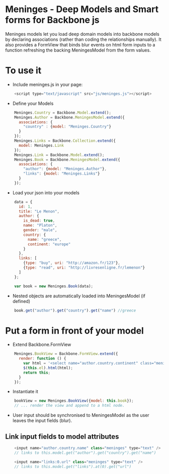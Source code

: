 # Meninges - Deep Models and Smart forms for Backbone js

Meninges models let you load deep domain models into backbone models by declaring associations (rather than coding the relationships manually).
It also provides a FormView that binds blur events on html form inputs to a function refreshing the backing MeningesModel from the form values.

# To use it

* Include meninges.js in your page:

```javascript
    <script type="text/javascript" src="js/meninges.js"></script>
```

* Define your Models

```javascript
    Meninges.Country = Backbone.Model.extend();
    Meninges.Author = Backbone.MeningesModel.extend({
      associations: {
        "country" : {model: "Meninges.Country"}
      }
    });
    Meninges.Links = Backbone.Collection.extend({
      model: Meninges.Link
    });
    Meninges.Link = Backbone.Model.extend();
    Meninges.Book = Backbone.MeningesModel.extend({
      associations: {
        "author": {model: "Meninges.Author"},
        "links": {model: "Meninges.Links"}
      }
    });
```

* Load your json into your models

```javascript
    data = {
      id: 1,
      title: "Le Menon",
      author: {
        is_dead: true,
        name: "Platon",
        gender: "male",
        country: {
          name: "greece",
          continent: "europe"
        }
      },
      links: [
        {type: "buy", uri: "http://amazon.fr/123"},
        {type: "read", uri: "http://livresenligne.fr/lemenon"}
      ]
    };

    var book = new Meninges.Book(data);
```

* Nested objects are automatically loaded into MeningesModel (if defined)

```javascript
    book.get("author").get("country").get("name") //greece
```

# Put a form in front of your model
* Extend Backbone.FormView

```javascript
    Meninges.BookView = Backbone.FormView.extend({
      render: function () {
        var html = '<select name="author.country.continent" class="meninges">';
        $(this.el).html(html);
        return this;
      }
    });
```

* Instantiate it

```javascript
    bookView = new Meninges.BookView({model: this.book});
    // ... render the view and append to a html node.
```

* User input should be synchronised to MeningesModel as the user leaves the input fields (blur).

## Link input fields to model attributes

```javascript
    <input name="author.country.name" class="meninges" type="text" />
    // links to this.model.get("author").get("country").get("name")

    <input name="links:0.url" class="meninges" type="text" />
    // links to this.model.get("links").at(0).get("url")
```